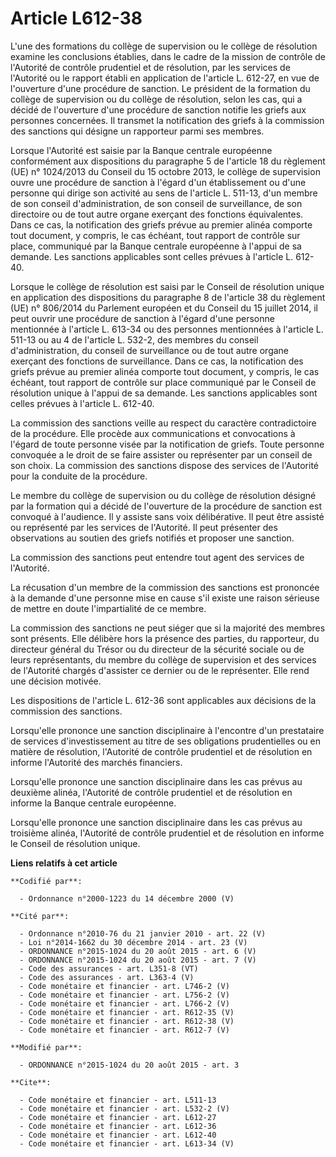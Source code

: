 # Article L612-38

L'une des formations du collège de supervision ou le collège de résolution examine les conclusions établies, dans le cadre de
la mission de contrôle de l'Autorité de contrôle prudentiel et de résolution, par les services de l'Autorité ou le rapport
établi en application de l'article L. 612-27, en vue de l'ouverture d'une procédure de sanction. Le président de la formation
du collège de supervision ou du collège de résolution, selon les cas, qui a décidé de l'ouverture d'une procédure de sanction
notifie les griefs aux personnes concernées. Il transmet la notification des griefs à la commission des sanctions qui désigne
un rapporteur parmi ses membres. 

Lorsque l'Autorité est saisie par la Banque centrale européenne conformément aux dispositions du paragraphe 5 de l'article 18
du règlement (UE) n° 1024/2013 du Conseil du 15 octobre 2013, le collège de supervision ouvre une procédure de sanction à
l'égard d'un établissement ou d'une personne qui dirige son activité au sens de l'article L. 511-13, d'un membre de son
conseil d'administration, de son conseil de surveillance, de son directoire ou de tout autre organe exerçant des fonctions
équivalentes. Dans ce cas, la notification des griefs prévue au premier alinéa comporte tout document, y compris, le cas
échéant, tout rapport de contrôle sur place, communiqué par la Banque centrale européenne à l'appui de sa demande. Les
sanctions applicables sont celles prévues à l'article L. 612-40. 

Lorsque le collège de résolution est saisi par le Conseil de résolution unique en application des dispositions du paragraphe
8 de l'article 38 du règlement (UE) n° 806/2014 du Parlement européen et du Conseil du 15 juillet 2014, il peut ouvrir une
procédure de sanction à l'égard d'une personne mentionnée à l'article L. 613-34 ou des personnes mentionnées à l'article L.
511-13 ou au 4 de l'article L. 532-2, des membres du conseil d'administration, du conseil de surveillance ou de tout autre
organe exerçant des fonctions de surveillance. Dans ce cas, la notification des griefs prévue au premier alinéa comporte tout
document, y compris, le cas échéant, tout rapport de contrôle sur place communiqué par le Conseil de résolution unique à
l'appui de sa demande. Les sanctions applicables sont celles prévues à l'article L. 612-40. 

La commission des sanctions veille au respect du caractère contradictoire de la procédure. Elle procède aux communications et
convocations à l'égard de toute personne visée par la notification de griefs. Toute personne convoquée a le droit de se faire
assister ou représenter par un conseil de son choix. La commission des sanctions dispose des services de l'Autorité pour la
conduite de la procédure. 

Le membre du collège de supervision ou du collège de résolution désigné par la formation qui a décidé de l'ouverture de la
procédure de sanction est convoqué à l'audience. Il y assiste sans voix délibérative. Il peut être assisté ou représenté par
les services de l'Autorité. Il peut présenter des observations au soutien des griefs notifiés et proposer une sanction. 

La commission des sanctions peut entendre tout agent des services de l'Autorité. 

La récusation d'un membre de la commission des sanctions est prononcée à la demande d'une personne mise en cause s'il existe
une raison sérieuse de mettre en doute l'impartialité de ce membre. 

La commission des sanctions ne peut siéger que si la majorité des membres sont présents. Elle délibère hors la présence des
parties, du rapporteur, du directeur général du Trésor ou du directeur de la sécurité sociale ou de leurs représentants, du
membre du collège de supervision et des services de l'Autorité chargés d'assister ce dernier ou de le représenter. Elle rend
une décision motivée. 

Les dispositions de l'article L. 612-36 sont applicables aux décisions de la commission des sanctions. 

Lorsqu'elle prononce une sanction disciplinaire à l'encontre d'un prestataire de services d'investissement au titre de ses
obligations prudentielles ou en matière de résolution, l'Autorité de contrôle prudentiel et de résolution en informe
l'Autorité des marchés financiers. 

Lorsqu'elle prononce une sanction disciplinaire dans les cas prévus au deuxième alinéa, l'Autorité de contrôle prudentiel et
de résolution en informe la Banque centrale européenne. 

Lorsqu'elle prononce une sanction disciplinaire dans les cas prévus au troisième alinéa, l'Autorité de contrôle prudentiel et
de résolution en informe le Conseil de résolution unique.

**Liens relatifs à cet article**

	**Codifié par**:

	  - Ordonnance n°2000-1223 du 14 décembre 2000 (V)

	**Cité par**:

	  - Ordonnance n°2010-76 du 21 janvier 2010 - art. 22 (V)
	  - Loi n°2014-1662 du 30 décembre 2014 - art. 23 (V)
	  - ORDONNANCE n°2015-1024 du 20 août 2015 - art. 6 (V)
	  - ORDONNANCE n°2015-1024 du 20 août 2015 - art. 7 (V)
	  - Code des assurances - art. L351-8 (VT)
	  - Code des assurances - art. L363-4 (V)
	  - Code monétaire et financier - art. L746-2 (V)
	  - Code monétaire et financier - art. L756-2 (V)
	  - Code monétaire et financier - art. L766-2 (V)
	  - Code monétaire et financier - art. R612-35 (V)
	  - Code monétaire et financier - art. R612-38 (V)
	  - Code monétaire et financier - art. R612-7 (V)

	**Modifié par**:

	  - ORDONNANCE n°2015-1024 du 20 août 2015 - art. 3

	**Cite**:

	  - Code monétaire et financier - art. L511-13
	  - Code monétaire et financier - art. L532-2 (V)
	  - Code monétaire et financier - art. L612-27
	  - Code monétaire et financier - art. L612-36
	  - Code monétaire et financier - art. L612-40
	  - Code monétaire et financier - art. L613-34 (V)
